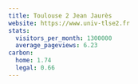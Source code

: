```yaml
---
title: Toulouse 2 Jean Jaurès
website: https://www.univ-tlse2.fr
stats:
  visitors_per_month: 1300000
  average_pageviews: 6.23
carbon:
  home: 1.74
  legal: 0.66
---
```

